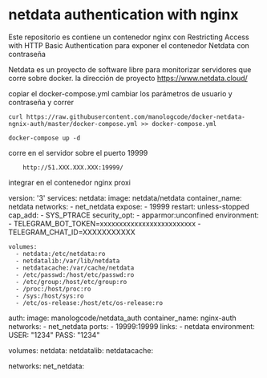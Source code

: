 # netdata authentication with nginx

Este repositorio es contiene un contenedor nginx con Restricting Access with HTTP Basic Authentication para exponer el contenedor Netdata con contraseña

Netdata es un proyecto de software libre para monitorizar servidores que corre sobre docker. la dirección de proyecto https://www.netdata.cloud/

copiar el docker-compose.yml cambiar los parámetros de usuario y contraseña y correr

    curl https://raw.githubusercontent.com/manologcode/docker-netdata-ngnix-auth/master/docker-compose.yml >> docker-compose.yml

    docker-compose up -d

corre en el servidor sobre el puerto 19999 

        http://51.XXX.XXX.XXX:19999/

integrar en el contenedor nginx proxi

version: '3'
services:
  netdata:
    image: netdata/netdata
    container_name: netdata
    networks:
      - net_netdata
    expose:
      - 19999
    restart: unless-stopped
    cap_add:
      - SYS_PTRACE
    security_opt:
      - apparmor:unconfined
    environment:
      - TELEGRAM_BOT_TOKEN=xxxxxxxxxxxxxxxxxxxxxxxxx 
      - TELEGRAM_CHAT_ID=XXXXXXXXXXX
    
    volumes:
      - netdata:/etc/netdata:ro
      - netdatalib:/var/lib/netdata
      - netdatacache:/var/cache/netdata
      - /etc/passwd:/host/etc/passwd:ro
      - /etc/group:/host/etc/group:ro
      - /proc:/host/proc:ro
      - /sys:/host/sys:ro
      - /etc/os-release:/host/etc/os-release:ro

  auth:
    image: manologcode/netdata_auth
    container_name: nginx-auth
    networks:
      - net_netdata
    ports:
      - 19999:19999
    links:
      - netdata
    environment:
      USER: "1234"
      PASS: "1234"

volumes:
  netdata:
  netdatalib:
  netdatacache:

networks:
  net_netdata:    

